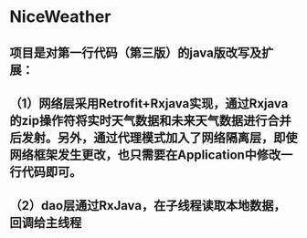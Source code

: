 # NiceWeather
## 项目是对第一行代码（第三版）的java版改写及扩展：
## （1）网络层采用Retrofit+Rxjava实现，通过Rxjava的zip操作符将实时天气数据和未来天气数据进行合并后发射。另外，通过代理模式加入了网络隔离层，即使网络框架发生更改，也只需要在Application中修改一行代码即可。
## （2）dao层通过RxJava，在子线程读取本地数据，回调给主线程
                  
